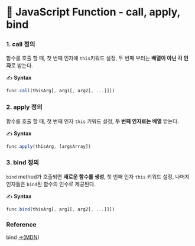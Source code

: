# 📄 JavaScript Function - call, apply, bind

### 1. call 정의

함수를 호출 할 때, 첫 번째 인자에 `this`키워드 설정, 두 번째 부터는 **배열이 아닌 각 인자**로 받는다.

✍ **Syntax**

```javascript
func.call(thisArg[, arg1[, arg2[, ...]]])
```

### 2. apply 정의

함수를 호출 할 때,  첫 번째 인자 `this` 키워드 설정, **두 번째 인자로는 배열** 받는다.

✍ **Syntax**

```javascript
func.apply(thisArg, [argsArray])
```

### 3. bind 정의

`bind`  method가 호출되면 **새로운 함수를 생성**, 첫 번째 인자 `this` 키워드 설정, 나머지 인자들은 `bind`된 함수의 인수로 제공된다.

✍ **Syntax**

```javascript
func.bind(thisArg[, arg1[, arg2[, ...]]])
```

### Reference <a id="reference"></a>

bind [→\(MDN](https://developer.mozilla.org/ko/docs/Web/JavaScript/Reference/Global_Objects/Function/bind)\)

